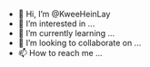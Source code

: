 - 👋 Hi, I’m @KweeHeinLay
- 👀 I’m interested in ...
- 🌱 I’m currently learning ...
- 💞️ I’m looking to collaborate on ...
- 📫 How to reach me ...

<!---
KweeHeinLay/KweeHeinLay is a ✨ special ✨ repository because its `README.md` (this file) appears on your GitHub profile.
You can click the Preview link to take a look at your changes.
--->
